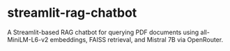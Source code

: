 # streamlit-rag-chatbot
A Streamlit-based RAG chatbot for querying PDF documents using all-MiniLM-L6-v2 embeddings, FAISS retrieval, and Mistral 7B via OpenRouter.
